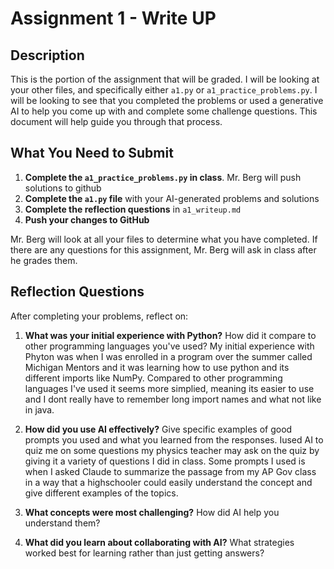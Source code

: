 # Assignment 1 - Write UP

## Description
This is the portion of the assignment that will be graded.  I will be looking at your other files, and specifically either `a1.py` or `a1_practice_problems.py`.  I will be looking to see that you completed the problems or used a generative AI to help you come up with and complete some challenge questions.  This document will help guide you through that process.

## What You Need to Submit
1. **Complete the `a1_practice_problems.py` in class**.  Mr. Berg will push solutions to github
2. **Complete the `a1.py` file** with your AI-generated problems and solutions
3. **Complete the reflection questions** in `a1_writeup.md`
4. **Push your changes to GitHub**

Mr. Berg will look at all your files to determine what you have completed.  If there are any questions for this assignment, Mr. Berg will ask in class after he grades them.


## Reflection Questions

After completing your problems, reflect on:

1. **What was your initial experience with Python?** How did it compare to other programming languages you've used? My initial experience with Phyton was when I was enrolled in a program over the summer called Michigan Mentors and it was learning how to use python and its different imports like NumPy. Compared to other programming languages I've used it seems more simplied, meaning its easier to use and I dont really have to remember long import names and what not like in java.

2. **How did you use AI effectively?** Give specific examples of good prompts you used and what you learned from the responses. Iused AI to quiz me on some questions my physics teacher may ask on the quiz by giving it a variety of questions I did in class. Some prompts I used is when I asked Claude to summarize the passage from my AP Gov class in a way that a highschooler could easily understand the concept and give different examples of the topics.

3. **What concepts were most challenging?** How did AI help you understand them? 

4. **What did you learn about collaborating with AI?** What strategies worked best for learning rather than just getting answers?

